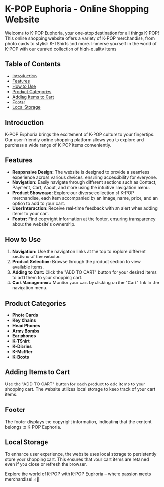 # K-POP Euphoria - Online Shopping Website

Welcome to K-POP Euphoria, your one-stop destination for all things K-POP! This online shopping website offers a variety of K-POP merchandise, from photo cards to stylish K-TShirts and more. Immerse yourself in the world of K-POP with our curated collection of high-quality items.

## Table of Contents

- [Introduction](#introduction)
- [Features](#features)
- [How to Use](#how-to-use)
- [Product Categories](#product-categories)
- [Adding Items to Cart](#adding-items-to-cart)
- [Footer](#footer)
- [Local Storage](#local-storage)

## Introduction

K-POP Euphoria brings the excitement of K-POP culture to your fingertips. Our user-friendly online shopping platform allows you to explore and purchase a wide range of K-POP items conveniently.

## Features

- **Responsive Design:** The website is designed to provide a seamless experience across various devices, ensuring accessibility for everyone.
- **Navigation:** Easily navigate through different sections such as Contact, Payment, Cart, About, and more using the intuitive navigation menu.
- **Product Showcase:** Explore our diverse collection of K-POP merchandise, each item accompanied by an image, name, price, and an option to add to your cart.
- **User Interaction:** Receive real-time feedback with an alert when adding items to your cart.
- **Footer:** Find copyright information at the footer, ensuring transparency about the website's ownership.

## How to Use

1. **Navigation:** Use the navigation links at the top to explore different sections of the website.
2. **Product Selection:** Browse through the product section to view available items.
3. **Adding to Cart:** Click the "ADD TO CART" button for your desired items to add them to your shopping cart.
4. **Cart Management:** Monitor your cart by clicking on the "Cart" link in the navigation menu.

## Product Categories

- **Photo Cards**
- **Key Chains**
- **Head Phones**
- **Army Bombs**
- **Ear phones**
- **K-TShirt**
- **K-Diaries**
- **K-Muffler**
- **K-Boots**

## Adding Items to Cart

Use the "ADD TO CART" button for each product to add items to your shopping cart. The website utilizes local storage to keep track of your cart items.

## Footer

The footer displays the copyright information, indicating that the content belongs to K-POP Euphoria.

## Local Storage

To enhance user experience, the website uses local storage to persistently store your shopping cart. This ensures that your cart items are retained even if you close or refresh the browser.

Explore the world of K-POP with K-POP Euphoria – where passion meets merchandise! 🎶🛒